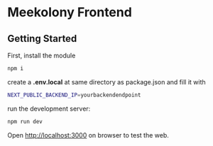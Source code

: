 # Meekolony Frontend

## Getting Started

First, install the module
```bash
npm i
```

create a **.env.local** at same directory as package.json and fill it with
```bash
NEXT_PUBLIC_BACKEND_IP=yourbackendendpoint
```

run the development server:

```bash
npm run dev
```

Open [http://localhost:3000](http://localhost:3000) on browser to test the web.
